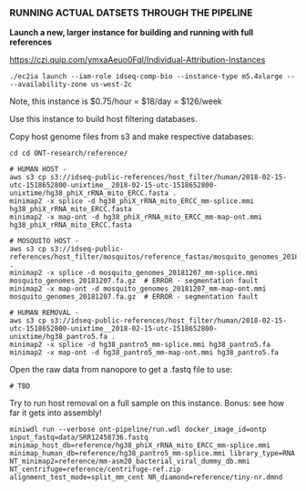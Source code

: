 ### RUNNING ACTUAL DATSETS THROUGH THE PIPELINE


**Launch a new, larger instance for building and running with full references**

https://czi.quip.com/ymxaAeuo0Fql/Individual-Attribution-Instances

```
./ec2ia launch --iam-role idseq-comp-bio --instance-type m5.4xlarge -- --availability-zone us-west-2c
```

Note, this instance is $0.75/hour = $18/day = $126/week

Use this instance to build host filtering databases.

Copy host genome files from s3 and make respective databases:

```
cd cd ONT-research/reference/

# HUMAN HOST - 
aws s3 cp s3://idseq-public-references/host_filter/human/2018-02-15-utc-1518652800-unixtime__2018-02-15-utc-1518652800-unixtime/hg38_phiX_rRNA_mito_ERCC.fasta .
minimap2 -x splice -d hg38_phiX_rRNA_mito_ERCC_mm-splice.mmi hg38_phiX_rRNA_mito_ERCC.fasta
minimap2 -x map-ont -d hg38_phiX_rRNA_mito_ERCC_mm-map-ont.mmi hg38_phiX_rRNA_mito_ERCC.fasta

# MOSQUITO HOST - 
aws s3 cp s3://idseq-public-references/host_filter/mosquitos/reference_fastas/mosquito_genomes_20181207.fa.gz .
minimap2 -x splice -d mosquito_genomes_20181207_mm-splice.mmi mosquito_genomes_20181207.fa.gz  # ERROR - segmentation fault
minimap2 -x map-ont -d mosquito_genomes_20181207_mm-map-ont.mmi mosquito_genomes_20181207.fa.gz  # ERROR - segmentation fault

# HUMAN REMOVAL - 
aws s3 cp s3://idseq-public-references/host_filter/human/2018-02-15-utc-1518652800-unixtime__2018-02-15-utc-1518652800-unixtime/hg38_pantro5.fa .
minimap2 -x splice -d hg38_pantro5_mm-splice.mmi hg38_pantro5.fa  
minimap2 -x map-ont -d hg38_pantro5_mm-map-ont.mmi hg38_pantro5.fa

```

Open the raw data from nanopore to get a .fastq file to use:
```
# TBD
```

Try to run host removal on a full sample on this instance. Bonus: see how far it gets into assembly!

```
miniwdl run --verbose ont-pipeline/run.wdl docker_image_id=ontp input_fastq=data/SRR12458736.fastq minimap_host_db=reference/hg38_phiX_rRNA_mito_ERCC_mm-splice.mmi minimap_human_db=reference/hg38_pantro5_mm-splice.mmi library_type=RNA NT_minimap2=reference/mm-asm20_bacterial_viral_dummy_db.mmi NT_centrifuge=reference/centrifuge-ref.zip alignment_test_mode=split_mm_cent NR_diamond=reference/tiny-nr.dmnd
```